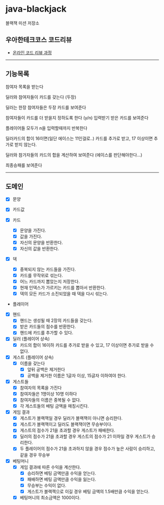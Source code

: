 # java-blackjack

블랙잭 미션 저장소

## 우아한테크코스 코드리뷰

- [온라인 코드 리뷰 과정](https://github.com/woowacourse/woowacourse-docs/blob/master/maincourse/README.md)

---
## 기능목록
참여자 목록을 받는다

딜러와 참여자들이 카드를 갖는다 (두장)

딜러는 한장 참여자들은 두장 카드를 보여준다

참여자들이 카드를 더 받을지 정하도록 한다 (y/n) 입력받기
받은 카드를 보여준다

플레이어들 모두가 n을 입력할때까지 반복한다

딜러카드의 합이 16이면(일단 에이스는 11인걸로..) 카드를 추가로 받고, 17 이상이면 추가로 받지 않는다.

딜러와 참가자들의 카드의 합을 계산하여 보여준다 (에이스를 판단해야한다...)

최종승패를 보여준다

--- 
## 도메인
- [x] 문양
- [x] 카드값

- [x] 카드
  - [x] 문양을 가진다.
  - [x] 값을 가진다.
  - [x] 자신의 문양을 반환한다.
  - [x] 자신의 값을 반환한다.

- [x] 덱
  - [x] 중복되지 않는 카드들을 가진다.
  - [x] 카드를 무작위로 섞는다.
  - [x] 어느 카드까지 뽑았는지 저장한다.
  - [x] 현재 인덱스가 가르키는 카드를 뽑아서 반환한다.
  - [x] 덱의 모든 카드가 소진되었을 때 덱을 다시 섞는다.

- 플레이어

- [x] 핸드
  - [x] 핸드는 생성될 때 2장의 카드들을 갖는다.
  - [x] 받은 카드들의 점수를 반환한다.
  - [x] 핸드에 카드를 추가할 수 있다.

- [x] 딜러 (플레이어 상속)
  - [x] 카드의 합이 16이하 카드를 추가로 받을 수 있고, 17 이상이면 추가로 받을 수 없다.
  
- [x] 게스트 (플레이어 상속)
  - [x] 이름을 갖는다
    - [x] 앞뒤 공백은 제거한다
    - [x] 공백을 제거한 이름은 1글자 이상, 15글자 이하여야 한다.

- [x] 게스트들 
  - [x] 참여자의 목록을 가진다
  - [x] 참여자들은 1명이상 10명 이하다
  - [x] 참여자들의 이름은 중복될 수 없다.
  - [x] 각 게스트들의 배팅 금액을 매칭시킨다.
  
- [x] 게임 결과
  - [x] 게스트가 블랙잭일 경우 딜러가 블랙잭이 아니면 승리한다.
  - [x] 게스트가 블랙잭이고 딜러도 블랙잭이면 무승부이다.
  - [x] 게스트의 점수가 21을 초과할 경우 게스트가 패배한다.
  - [x] 딜러의 점수가 21을 초과할 경우 게스트의 점수가 21 이하일 경우 게스트가 승리한다.
  - [x] 두 플레이어의 점수가 21을 초과하지 않을 경우 점수가 높은 사람이 승리하고, 같을 경우 무승부

- [x] 베팅머니
  - [x] 게임 결과에 따른 수익을 계산한다.
    - [x] 승리하면 베팅 금액만큼 수익을 얻는다.
    - [x] 패배하면 베팅 금액만큼 수익을 잃는다.
    - [x] 무승부는 수익이 없다.
    - [x] 게스트가 블랙잭으로 이길 경우 베팅 금액의 1.5배만큼 수익을 얻는다.
  - [x] 베팅머니의 최소금액은 1000이다.
